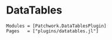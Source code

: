 # DataTables

```@autodocs
Modules = [Patchwork.DataTablesPlugin]
Pages   = ["plugins/datatables.jl"]
```
